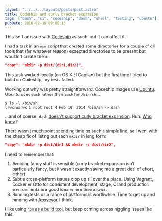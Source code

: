 ```yaml
---
layout: "../../../layouts/posts/post.astro"
title: Codeship and curly bracket expansion
tags: ["bash", "ci", "codeship", "dash", "shell", "testing", "ubuntu"]
pubDate: 2016-02-16 09:05:13
---
```


This isn't an issue with [Codeship](https://codeship.com/) as such, but it can affect it.

I had a task in an `npm` script that created some directories for a couple of cli tools that (for whatever reason) expected directories to be present but wouldn't create them:

```json
"copy": "mkdir -p dist/{dir1,dir2}",
```

This task worked locally (on OS X El Capitan) but the first time I tried to build on Codeship, my tests failed.

Working out why was pretty straightforward. Codeship images use [Ubuntu](https://codeship.com/documentation/security/vm-and-Infrastructure/). Ubuntu uses `dash` rather than `bash` for `/bin/sh`…

```shell
$ ls -l /bin/sh
lrwxrwxrwx 1 root root 4 Feb 19  2014 /bin/sh -> dash
```

…and of course, `dash` [doesn't support curly bracket expansion](https://lwn.net/Articles/343924/). Huh. [Who knew](http://ubuntuforums.org/showthread.php?t=1535185)?

There wasn't much point spending time on such a simple line, so I went with the cheap fix of listing out each `mkdir` in long form:

```json
"copy": "mkdir -p dist/dir1 && mkdir -p dist/dir2",
```

I need to remember that:

1. Avoiding fancy stuff is sensible (curly bracket expansion isn't particularly fancy, but it wasn't exactly saving me a great deal of effort, either).
2. Subtle cross-platform issues crop up all over the place. Using Vagrant, Docker or Otto for consistent development, stage, CI and production environments is a good idea where time allows.
3. Running tests on a range of platforms is worthwhile. Time to get up and running with [Appveyor](http://www.appveyor.com/), I think.

I like using [`npm` as a build tool](http://blog.keithcirkel.co.uk/how-to-use-npm-as-a-build-tool/), but keep coming across niggling issues like this.
